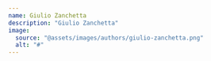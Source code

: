 ```yaml
---
name: Giulio Zanchetta
description: "Giulio Zanchetta"
image:
  source: "@assets/images/authors/giulio-zanchetta.png"
  alt: "#"
---
```


